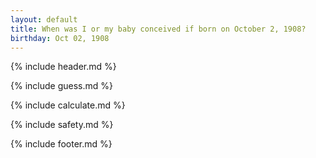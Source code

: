 ```yaml
---
layout: default
title: When was I or my baby conceived if born on October 2, 1908?
birthday: Oct 02, 1908
---
```


{% include header.md %}

{% include guess.md %}

{% include calculate.md %}

{% include safety.md %}

{% include footer.md %}



